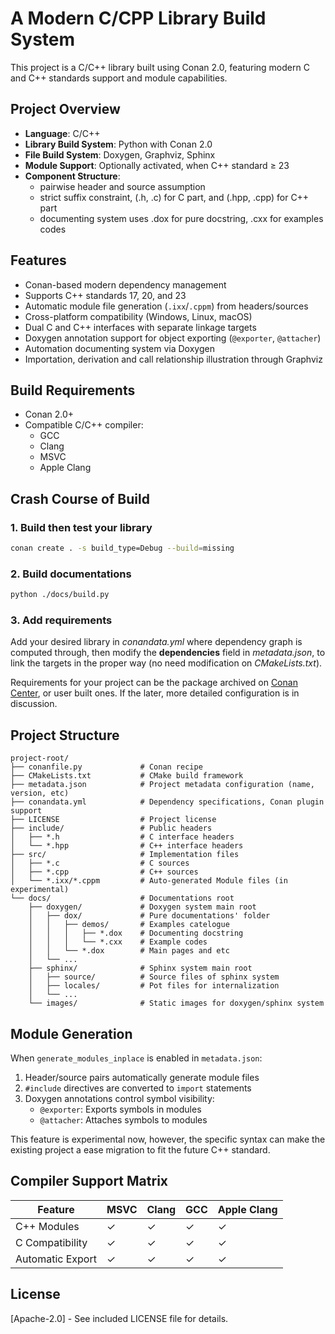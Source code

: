 # A Modern C/CPP Library Build System

This project is a C/C++ library built using Conan 2.0, featuring modern C and C++ standards support and module 
capabilities.

## Project Overview

- **Language**: C/C++
- **Library Build System**: Python with Conan 2.0
- **File Build System**: Doxygen, Graphviz, Sphinx
- **Module Support**: Optionally activated, when C++ standard ≥ 23
- **Component Structure**:
    - pairwise header and source assumption
    - strict suffix constraint, (.h, .c) for C part, and (.hpp, .cpp) for C++ part
    - documenting system uses .dox for pure docstring, .cxx for examples codes

## Features

- Conan-based modern dependency management
- Supports C++ standards 17, 20, and 23
- Automatic module file generation (`.ixx`/`.cppm`) from headers/sources
- Cross-platform compatibility (Windows, Linux, macOS)
- Dual C and C++ interfaces with separate linkage targets
- Doxygen annotation support for object exporting (`@exporter`, `@attacher`)
- Automation documenting system via Doxygen
- Importation, derivation and call relationship illustration through Graphviz

## Build Requirements

- Conan 2.0+
- Compatible C/C++ compiler:
    - GCC
    - Clang
    - MSVC
    - Apple Clang

## Crash Course of Build

### 1. Build then test your library

```bash
conan create . -s build_type=Debug --build=missing
```

### 2. Build documentations

```bash
python ./docs/build.py
```

### 3. Add requirements

Add your desired library in *conandata.yml* where dependency graph is computed through, then modify the 
**dependencies** field in *metadata.json*, to link the targets in the proper way (no need modification
on *CMakeLists.txt*).

Requirements for your project can be the package archived on [Conan Center](https://conan.io/center), or user 
built ones. If the later, more detailed configuration is in discussion.

## Project Structure

```
project-root/
├── conanfile.py             # Conan recipe
├── CMakeLists.txt           # CMake build framework
├── metadata.json            # Project metadata configuration (name, version, etc)
├── conandata.yml            # Dependency specifications, Conan plugin support
├── LICENSE                  # Project license
├── include/                 # Public headers
│   ├── *.h                  # C interface headers
│   └── *.hpp                # C++ interface headers
├── src/                     # Implementation files
│   ├── *.c                  # C sources
│   ├── *.cpp                # C++ sources
│   └── *.ixx/*.cppm         # Auto-generated Module files (in experimental)
└── docs/                    # Documentations root
    ├── doxygen/             # Doxygen system main root
    │   ├── dox/             # Pure documentations' folder
    │   │   ├── demos/       # Examples catelogue
    │   │   │   ├── *.dox    # Documenting docstring
    │   │   │   └── *.cxx    # Example codes
    │   │   └── *.dox        # Main pages and etc
    │   └── ...
    ├── sphinx/              # Sphinx system main root
    │   ├── source/          # Source files of sphinx system
    │   ├── locales/         # Pot files for internalization
    │   └── ...
    └── images/              # Static images for doxygen/sphinx system
```

## Module Generation

When `generate_modules_inplace` is enabled in `metadata.json`:

1. Header/source pairs automatically generate module files
2. `#include` directives are converted to `import` statements
3. Doxygen annotations control symbol visibility:
    - `@exporter`: Exports symbols in modules
    - `@attacher`: Attaches symbols to modules

This feature is experimental now, however, the specific syntax can make the existing project a ease 
migration to fit the future C++ standard.

## Compiler Support Matrix

| Feature          | MSVC | Clang | GCC | Apple Clang |
|------------------|------|-------|-----|-------------|
| C++ Modules      | ✓    | ✓     | ✓   | ✓           |
| C Compatibility  | ✓    | ✓     | ✓   | ✓           |
| Automatic Export | ✓    | ✓     | ✓   | ✓           |

## License

[Apache-2.0] - See included LICENSE file for details.